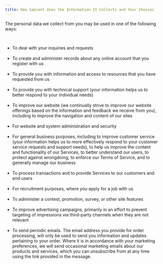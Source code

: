 ```yaml
---
title: How Sapient Uses the Information It Collects and Your Choices
---
```


<p>The personal data we collect from you may be used in one of the following ways:</p>
<br>
<ul>
<li>To deal with your inquiries and requests</li>
<br>
<li>To create and administer records about any online account that you register with us</li>
<br>
<li>To provide you with information and access to resources that you have requested from us</li>
<br>
<li>To provide you with technical support (your information helps us to better respond to your individual needs)</li>
<br>
<li>To improve our website (we continually strive to improve our website offerings based on the information and feedback we receive from you), including to improve the navigation and content of our sites</li>
<br>
<li>For website and system administration and security</li>
<br>
<li>For general business purposes, including to improve customer service (your information helps us to more effectively respond to your customer service requests and support needs), to help us improve the content and functionality of our Services, to better understand our users, to protect against wrongdoing, to enforce our Terms of Service, and to generally manage our business</li>
<br>
<li>To process transactions and to provide Services to our customers and end users</li>
<br>
<li>For recruitment purposes, where you apply for a job with us</li>
<br>
<li>To administer a contest, promotion, survey, or other site features</li>
<br>
<li>To improve advertising campaigns, primarily in an effort to prevent targeting of impressions via third-party channels when they are not relevant</li>
<br>
<li>To send periodic emails. The email address you provide for order processing, will only be used to send you information and updates pertaining to your order. Where it is in accordance with your marketing preferences, we will send occasional marketing emails about our products and services, which you can unsubscribe from at any time using the link provided in the message.</li>
</ul>
